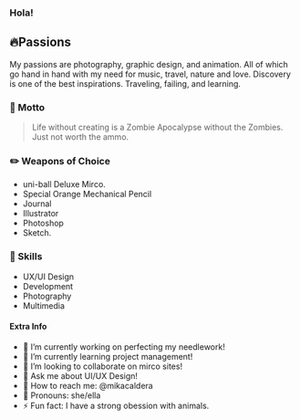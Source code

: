 ### Hola!

<!--
**MikaCaldera/MikaCaldera** is a ✨ _special_ ✨ repository because its `README.md` (this file) appears on your GitHub profile.

Here are some ideas to get you started:

- 🔭 I’m currently working on ...
- 🌱 I’m currently learning ...
- 👯 I’m looking to collaborate on ...
- 🤔 I’m looking for help with ...
- 💬 Ask me about ...
- 📫 How to reach me: ...
- 😄 Pronouns: ...
- ⚡ Fun fact: ...
-->

## :fire:Passions
My passions are photography, graphic design, and animation. All of which go hand in hand with my need for music, travel, nature and love. Discovery is one of the best inspirations. Traveling, failing, and learning.

### :dizzy: Motto
> Life without creating is a Zombie Apocalypse without the Zombies.  
> Just not worth the ammo.

### :pencil2: Weapons of Choice
- uni-ball Deluxe Mirco.   
- Special Orange Mechanical Pencil  
- Journal  
- Illustrator  
- Photoshop  
- Sketch. 

### :notebook: Skills
- UX/UI Design
- Development
- Photography  
- Multimedia  

#### Extra Info
- :construction: I’m currently working on perfecting my needlework!  
- :seedling: I’m currently learning project management!  
- :tada: I’m looking to collaborate on mirco sites!  
- :speech_balloon: Ask me about UI/UX Design!  
- :memo: How to reach me: @mikacaldera  
- :lipstick: Pronouns: she/ella  
- :zap: Fun fact: I have a strong obession with animals. 


